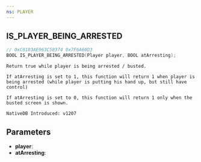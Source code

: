 ```yaml
---
ns: PLAYER
---
```

## IS_PLAYER_BEING_ARRESTED

```c
// 0xC8183AE963C58374 0x7F6A60D3
BOOL IS_PLAYER_BEING_ARRESTED(Player player, BOOL atArresting);
```

```
Return true while player is being arrested / busted.

If atArresting is set to 1, this function will return 1 when player is being arrested (while player is putting his hand up, but still have control)

If atArresting is set to 0, this function will return 1 only when the busted screen is shown.

NativeDB Introduced: v1207
```

## Parameters
* **player**:
* **atArresting**:
